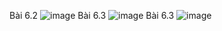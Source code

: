 Bài 6.2
![image](https://github.com/hoangan26022003/D05K13_hoangan/assets/132539604/d28a389e-1ade-4997-8d0f-c371411252c2)
Bài 6.3
![image](https://github.com/hoangan26022003/D05K13_hoangan/assets/132539604/013c7bd4-92ec-41be-b71e-db3905dbcc99)
Bài 6.3
![image](https://github.com/hoangan26022003/D05K13_hoangan/assets/132539604/013c7bd4-92ec-41be-b71e-db3905dbcc99)
